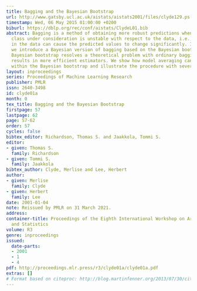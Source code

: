 ```yaml
---
title: Bagging and the Bayesian Bootstrap
url: http://www.gatsby.ucl.ac.uk/aistats/aistats2001/files/clyde129.ps
timestamp: Wed, 06 May 2015 01:00:00 +0200
biburl: https://dblp.org/rec/conf/aistats/ClydeL01.bib
abstract: Bagging is a method of obtaining more robust predictions when the model
  class under consideration is unstable with respect to the data, i.e., small changes
  in the data can cause the predicted values to change significantly. In this paper,
  we introduce a Bayesian version of bagging based on the Bayesian bootstrap. The
  Bayesian bootstrap resolves a theoretical problem with ordinary bagging and often
  results in more efficient estimators. We show how model averaging can be combined
  within the Bayesian bootstrap and illustrate the procedure with several examples.
layout: inproceedings
series: Proceedings of Machine Learning Research
publisher: PMLR
issn: 2640-3498
id: clyde01a
month: 0
tex_title: Bagging and the Bayesian Bootstrap
firstpage: 57
lastpage: 62
page: 57-62
order: 57
cycles: false
bibtex_editor: Richardson, Thomas S. and Jaakkola, Tommi S.
editor:
- given: Thomas S.
  family: Richardson
- given: Tommi S.
  family: Jaakkola
bibtex_author: Clyde, Merlise and Lee, Herbert
author:
- given: Merlise
  family: Clyde
- given: Herbert
  family: Lee
date: 2001-01-04
note: Reissued by PMLR on 31 March 2021.
address:
container-title: Proceedings of the Eighth International Workshop on Artificial Intelligence
  and Statistics
volume: R3
genre: inproceedings
issued:
  date-parts:
  - 2001
  - 1
  - 4
pdf: http://proceedings.mlr.press/r3/clyde01a/clyde01a.pdf
extras: []
# Format based on citeproc: http://blog.martinfenner.org/2013/07/30/citeproc-yaml-for-bibliographies/
---
```

